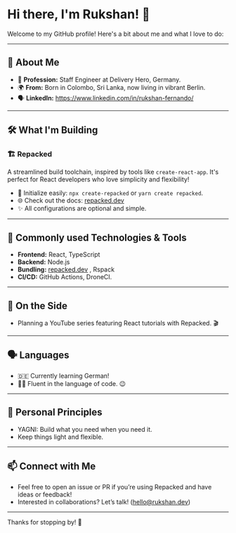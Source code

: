 # Hi there, I'm Rukshan! 👋

Welcome to my GitHub profile! Here's a bit about me and what I love to do:  

---

## 🚀 About Me
- 💼 **Profession:** Staff Engineer at Delivery Hero, Germany.  
- 🌍 **From:** Born in Colombo, Sri Lanka, now living in vibrant Berlin.
- 🗣 **LinkedIn:** https://www.linkedin.com/in/rukshan-fernando/

---

## 🛠 What I'm Building
### 🏗 Repacked
A streamlined build toolchain, inspired by tools like `create-react-app`. It's perfect for React developers who love simplicity and flexibility!  
- 🚀 Initialize easily: `npx create-repacked` or `yarn create repacked`.  
- 🌐 Check out the docs: [repacked.dev](https://repacked.dev)  
- ✨ All configurations are optional and simple.  

---

## 🔧 Commonly used Technologies & Tools
- **Frontend:** React, TypeScript
- **Backend:** Node.js
- **Bundling:** [repacked.dev](https://repacked.dev) , Rspack
- **CI/CD:** GitHub Actions, DroneCI.  

---

## 🎥 On the Side
- Planning a YouTube series featuring React tutorials with Repacked. 🎬  

---

## 🗣 Languages
- 🇩🇪 Currently learning German!  
- 🧑‍💻 Fluent in the language of code. 😉  

---

## 🌱 Personal Principles
- YAGNI: Build what you need when you need it.  
- Keep things light and flexible.  

---

## 📫 Connect with Me
- Feel free to open an issue or PR if you’re using Repacked and have ideas or feedback!  
- Interested in collaborations? Let’s talk! (hello@rukshan.dev) 

---

Thanks for stopping by! 🚀  
